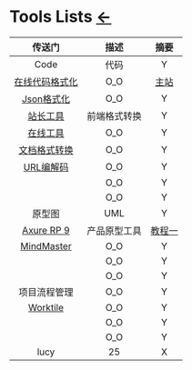 # Tools Lists [←](../index.md)

| 传送门 | 描述 | 摘要 |
|:---:|:---:|:---:|
| Code | 代码 | Y |
| [在线代码格式化](https://tool.oschina.net/codeformat/sql) | O_O | [主站](https://tool.oschina.net/) |
| [Json格式化](http://www.bejson.com/) | O_O | Y |
| [站长工具](http://tool.chinaz.com/js.aspx) | 前端格式转换 | Y |
| [在线工具](https://tool.lu/c/developer) | O_O | Y |
| [文档格式转换](https://www.toolnb.com/toolslist/312.html) | O_O | Y |
| [URL编解码](https://www.dute.org/url-encode) | O_O | Y |
| []() | O_O | Y |
| []() | O_O | Y |
| 原型图 | UML | Y |
| [Axure RP 9](https://www.axure.com.cn/axure/course/) | 产品原型工具 | [教程一](http://www.iaxure.com/category/axurerp9%E6%95%99%E7%A8%8B) |
| [MindMaster](https://mm.edrawsoft.cn/create) | O_O | Y |
| []() | O_O | Y |
| []() | O_O | Y |
| 项目流程管理 | O_O | Y |
| [Worktile](https://yhor20190919132833921.worktile.com/mission/my/directed) | O_O | Y |
| []() | O_O | Y |
| []() | O_O | Y |
| lucy | 25 | X |

